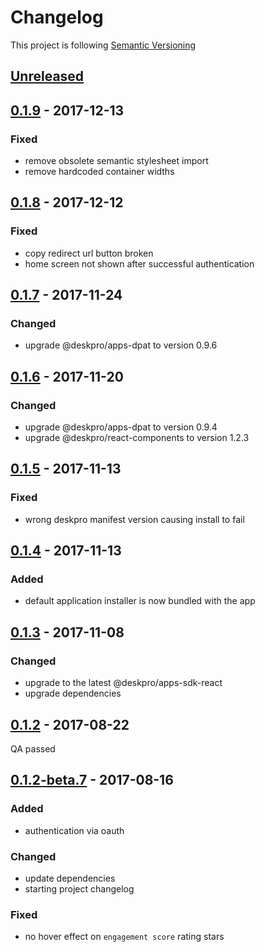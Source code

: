 # Changelog

This project is following [Semantic Versioning](http://semver.org)

## [Unreleased][]

## [0.1.9][] - 2017-12-13

### Fixed

  - remove obsolete semantic stylesheet import
  - remove hardcoded container widths

## [0.1.8][] - 2017-12-12

### Fixed

  - copy redirect url button broken
  - home screen not shown after successful authentication

## [0.1.7][] - 2017-11-24

### Changed

- upgrade @deskpro/apps-dpat to version 0.9.6

## [0.1.6][] - 2017-11-20

### Changed

- upgrade @deskpro/apps-dpat to version 0.9.4
- upgrade @deskpro/react-components to version 1.2.3

## [0.1.5][] - 2017-11-13

### Fixed

 - wrong deskpro manifest version causing install to fail


## [0.1.4][] - 2017-11-13

### Added

 - default application installer is now bundled with the app

## [0.1.3][] - 2017-11-08

### Changed

 - upgrade to the latest @deskpro/apps-sdk-react
 - upgrade dependencies

## [0.1.2][] - 2017-08-22

QA passed

## [0.1.2-beta.7][] - 2017-08-16

### Added
 - authentication via oauth

### Changed
 - update dependencies
 - starting project changelog
 
### Fixed 
 - no hover effect on `engagement score` rating stars

[Unreleased]: https://github.com/DeskproApps/mailchimp/compare/v0.1.9...HEAD
[0.1.9]: https://github.com/DeskproApps/mailchimp/compare/v0.1.8...v0.1.9
[0.1.8]: https://github.com/DeskproApps/mailchimp/compare/v0.1.7...v0.1.8
[0.1.7]: https://github.com/DeskproApps/mailchimp/compare/v0.1.6...v0.1.7
[0.1.6]: https://github.com/DeskproApps/mailchimp/compare/v0.1.5...v0.1.6
[0.1.5]: https://github.com/DeskproApps/mailchimp/compare/v0.1.4...v0.1.5
[0.1.4]: https://github.com/DeskproApps/mailchimp/compare/v0.1.3...v0.1.4
[0.1.3]: https://github.com/DeskproApps/mailchimp/compare/v0.1.2...v0.1.3
[0.1.2]: https://github.com/DeskproApps/mailchimp/compare/v0.1.2-beta.7...v0.1.2
[0.1.2-beta.7]: https://github.com/DeskproApps/mailchimp/tree/v0.1.2-beta.7